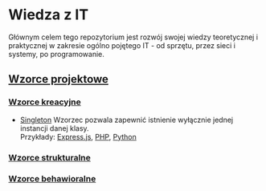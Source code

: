 # Wiedza z IT
Głównym celem tego repozytorium jest rozwój swojej wiedzy teoretycznej i praktycznej w zakresie ogólno pojętego IT - od sprzętu, przez sieci i systemy, po programowanie.
## [Wzorce projektowe](/Design-patterns)
### [Wzorce kreacyjne](/Design-patterns/Creational-Design-Patterns)
* [Singleton](/Design-patterns/Creational-Design-Patterns/Singleton) Wzorzec pozwala zapewnić istnienie wyłącznie jednej instancji danej klasy.  
Przykłady: [Express.js](/Design-patterns/Creational-Design-Patterns/Singleton/Example/express.js), [PHP](/Design-patterns/Creational-Design-Patterns/Singleton/Example/php), [Python](/Design-patterns/Creational-Design-Patterns/Singleton/Example/python)

### [Wzorce strukturalne](/Design-patterns/Structural-Design-Patterns)
### [Wzorce behawioralne](/Design-patterns/Behavioral-Design-Patterns)